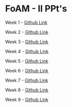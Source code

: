 # FoAM - II PPt's

Week 1 - [Github Link](https://github.com/hunterz-killer/FoAM-II/blob/Main/Week1.pdf)

Week 2 - [Github Link](https://github.com/hunterz-killer/FoAM-II/blob/Main/Week2.pdf)

Week 3 - [Github Link](https://github.com/hunterz-killer/FoAM-II/blob/Main/Week3.pdf)

Week 4 - [Github Link](https://github.com/hunterz-killer/FoAM-II/blob/Main/Week4.pdf)

Week 5 - [Github Link](https://github.com/hunterz-killer/FoAM-II/blob/Main/Week5.pdf)

Week 6 - [Github Link](https://github.com/hunterz-killer/FoAM-II/blob/Main/Week6.pdf)

Week 7 - [Github Link](https://github.com/hunterz-killer/FoAM-II/blob/Main/Week7.pdf)

Week 8 - [Github Link](https://github.com/hunterz-killer/FoAM-II/blob/Main/Week8.pdf)

Week 9 - [Github Link](https://github.com/hunterz-killer/FoAM-II/blob/Main/Week9.pdf)
